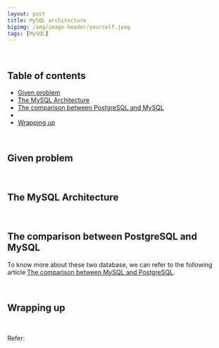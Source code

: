 ```yaml
---
layout: post
title: MySQL architecture
bigimg: /img/image-header/yourself.jpeg
tags: [MySQL]
---
```





<br>

## Table of contents
- [Given problem](#given-problem)
- [The MySQL Architecture](#the-mysql-architecture)
- [The comparison between PostgreSQL and MySQL](#the-comparison-between-postgresql-and-mysql)
- []()
- [Wrapping up](#wrapping-up)


<br>

## Given problem






<br>

## The MySQL Architecture






<br>

## The comparison between PostgreSQL and MySQL

To know more about these two database, we can refer to the following article [The comparison between MySQL and PostgreSQL](https://ducmanhphan.github.io/2019-05-12-The-comparison-between-MySQL-and-PostgreSQL/).


<br>

## Wrapping up




<br>

Refer:

[]()

[]()

[]()

[]()